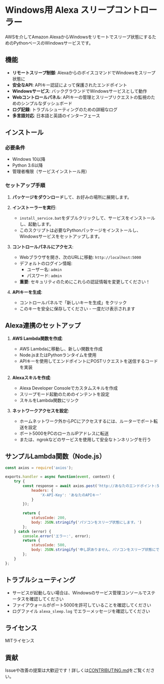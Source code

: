 # Windows用 Alexa スリープコントローラー

AWSを介してAmazon AlexaからWindowsをリモートでスリープ状態にするためのPythonベースのWindowsサービスです。

## 機能

- **リモートスリープ制御**: AlexaからのボイスコマンドでWindowsをスリープ状態に
- **安全なAPI**: APIキー認証によって保護されたエンドポイント
- **Windowsサービス**: バックグラウンドでWindowsサービスとして動作
- **Webコントロールパネル**: APIキーの管理とスリープリクエストの監視のためのシンプルなダッシュボード
- **ログ記録**: トラブルシューティングのための詳細なログ
- **多言語対応**: 日本語と英語のインターフェース

## インストール

### 必要条件

- Windows 10以降
- Python 3.6以降
- 管理者権限（サービスインストール用）

### セットアップ手順

1. **パッケージをダウンロード**して、お好みの場所に展開します。

2. **インストーラーを実行**:
   - `install_service.bat`をダブルクリックして、サービスをインストールし、起動します。
   - このスクリプトは必要なPythonパッケージをインストールし、Windowsサービスをセットアップします。

3. **コントロールパネルにアクセス**:
   - Webブラウザを開き、次のURLに移動: `http://localhost:5000`
   - デフォルトのログイン情報:
     - ユーザー名: `admin`
     - パスワード: `admin`
   - **重要**: セキュリティのためにこれらの認証情報を変更してください！

4. **APIキーを生成**:
   - コントロールパネルで「新しいキーを生成」をクリック
   - このキーを安全に保存してください - 一度だけ表示されます

## Alexa連携のセットアップ

1. **AWS Lambda関数を作成**:
   - AWS Lambdaに移動し、新しい関数を作成
   - Node.jsまたはPythonランタイムを使用
   - APIキーを使用してエンドポイントにPOSTリクエストを送信するコードを実装

2. **Alexaスキルを作成**:
   - Alexa Developer Consoleでカスタムスキルを作成
   - スリープモード起動のためのインテントを設定
   - スキルをLambda関数にリンク

3. **ネットワークアクセスを設定**:
   - ホームネットワーク外からPCにアクセスするには、ルーターでポート転送を設定
   - ポート5000をPCのローカルIPアドレスに転送
   - または、ngrokなどのサービスを使用して安全なトンネリングを行う

## サンプルLambda関数（Node.js）

```javascript
const axios = require('axios');

exports.handler = async function(event, context) {
    try {
        const response = await axios.post('http://あなたのエンドポイント:5000/api/sleep', {}, {
            headers: {
                'X-API-Key': 'あなたのAPIキー'
            }
        });
        
        return {
            statusCode: 200,
            body: JSON.stringify('パソコンをスリープ状態にします。')
        };
    } catch (error) {
        console.error('エラー:', error);
        return {
            statusCode: 500,
            body: JSON.stringify('申し訳ありません、パソコンをスリープ状態にできませんでした。')
        };
    }
};
```

## トラブルシューティング

- サービスが起動しない場合は、Windowsのサービス管理コンソールでステータスを確認してください
- ファイアウォールがポート5000を許可していることを確認してください
- ログファイル `alexa_sleep.log` でエラーメッセージを確認してください

## ライセンス

MITライセンス

## 貢献

Issueや改善の提案は大歓迎です！詳しくは[CONTRIBUTING.md](CONTRIBUTING.md)をご覧ください。